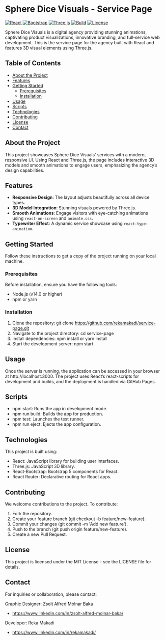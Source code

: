 # Sphere Dice Visuals - Service Page

[![React](https://img.shields.io/badge/React-18.3.1-blue)](https://reactjs.org/)
[![Bootstrap](https://img.shields.io/badge/Bootstrap-5.3.3-purple)](https://getbootstrap.com/)
[![Three.js](https://img.shields.io/badge/Three.js-0.166.1-orange)](https://threejs.org/)
[![Build](https://img.shields.io/badge/Build-Passing-brightgreen)](https://github.com/rekamakadi/service-page)
[![License](https://img.shields.io/badge/License-MIT-lightgrey)](LICENSE)

Sphere Dice Visuals is a digital agency providing stunning animations, captivating product visualizations, innovative branding, and full-service web development. This is the service page for the agency built with React and features 3D visual elements using Three.js.

## Table of Contents

- [About the Project](#about-the-project)
- [Features](#features)
- [Getting Started](#getting-started)
  - [Prerequisites](#prerequisites)
  - [Installation](#installation)
- [Usage](#usage)
- [Scripts](#scripts)
- [Technologies](#technologies)
- [Contributing](#contributing)
- [License](#license)
- [Contact](#contact)

## About the Project

This project showcases Sphere Dice Visuals’ services with a modern, responsive UI. Using React and Three.js, the page includes interactive 3D models and smooth animations to engage users, emphasizing the agency’s design capabilities.

## Features

- **Responsive Design**: The layout adjusts beautifully across all device types.
- **3D Model Integration**: Stunning visuals powered by Three.js.
- **Smooth Animations**: Engage visitors with eye-catching animations using `react-on-screen` and `animate.css`.
- **Typewriter Effect**: A dynamic service showcase using `react-type-animation`.

## Getting Started

Follow these instructions to get a copy of the project running on your local machine.

### Prerequisites

Before installation, ensure you have the following tools:

- Node.js (v14.0 or higher)
- npm or yarn

### Installation

1. Clone the repository:
        git clone https://github.com/rekamakadi/service-page.git
2. Navigate to the project directory:
        cd service-page
3. Install dependencies:
        npm install
    or
        yarn install
4. Start the development server:
        npm start

## Usage
Once the server is running, the application can be accessed in your browser at http://localhost:3000.
The project uses React’s react-scripts for development and builds, and the deployment is handled via GitHub Pages.

## Scripts
- npm start: Runs the app in development mode.
- npm run build: Builds the app for production.
- npm test: Launches the test runner.
- npm run eject: Ejects the app configuration.

## Technologies
This project is built using:

- React: JavaScript library for building user interfaces.
- Three.js: JavaScript 3D library.
- React-Bootstrap: Bootstrap 5 components for React.
- React Router: Declarative routing for React apps.

## Contributing
We welcome contributions to the project. To contribute:

1. Fork the repository.
2. Create your feature branch (git checkout -b feature/new-feature).
3. Commit your changes (git commit -m 'Add new feature').
4. Push to the branch (git push origin feature/new-feature).
5. Create a new Pull Request.

## License
This project is licensed under the MIT License - see the LICENSE file for details.

## Contact
For inquiries or collaboration, please contact:

Graphic Designer: Zsolt Alfred Molnar Baka
- https://www.linkedin.com/in/zsolt-alfred-molnar-baka/

Developer: Reka Makadi
- https://www.linkedin.com/in/rekamakadi/
